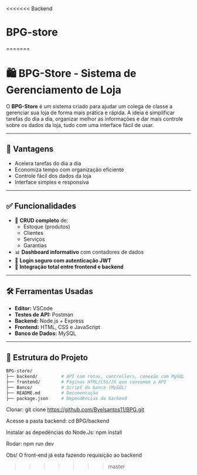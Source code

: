 <<<<<<< Backend
# BPG-store
=======
# 🛍️ BPG-Store - Sistema de Gerenciamento de Loja

O **BPG-Store** é um sistema criado para ajudar um colega de classe a gerenciar sua loja de forma mais prática e rápida. A ideia é simplificar tarefas do dia a dia, organizar melhor as informações e dar mais controle sobre os dados da loja, tudo com uma interface fácil de usar.

---

## 🚀 Vantagens

- Acelera tarefas do dia a dia  
- Economiza tempo com organização eficiente  
- Controle fácil dos dados da loja  
- Interface simples e responsiva  

---

## ✅ Funcionalidades

- 🧾 **CRUD completo** de:
  - Estoque (produtos)
  - Clientes
  - Serviços
  - Garantias
- 📊 **Dashboard informativo** com contadores de dados
- 🔐 **Login seguro com autenticação JWT**
- 📡 **Integração total entre frontend e backend**

---

## 🛠️ Ferramentas Usadas

- **Editor:** VSCode  
- **Testes de API:** Postman  
- **Backend:** Node.js + Express  
- **Frontend:** HTML, CSS e JavaScript  
- **Banco de Dados:** MySQL  

---

## 📁 Estrutura do Projeto

```bash
BPG-store/
├── backend/         # API com rotas, controllers, conexão com MySQL
├── frontend/        # Páginas HTML/CSS/JS que consomem a API
├── Banco/           # Script do banco (MySQL)
├── README.md        # Documentação
├── package.json     # Dependências do backend
````

Clonar:
git clone https://github.com/Byelsantos11/BPG.git

Acesse a pasta backend: 
cd BPG/backend

Instalar as depedências do Node.Js:
npm install

Rodar:
npm run dev

Obs! O front-end já esta fazendo requisição ao backend 




>>>>>>> master
